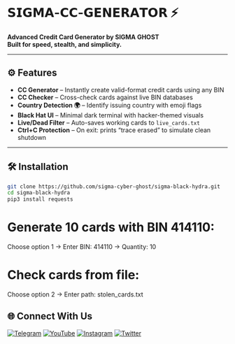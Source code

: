 # 𝗦𝗜𝗚𝗠𝗔-𝗖𝗖-𝗚𝗘𝗡𝗘𝗥𝗔𝗧𝗢𝗥 ⚡

**Advanced Credit Card Generator by SIGMA GHOST**  
**Built for speed, stealth, and simplicity.**

---

## ⚙️ Features

- **CC Generator** – Instantly create valid-format credit cards using any BIN  
- **CC Checker** – Cross-check cards against live BIN databases  
- **Country Detection 🌍** – Identify issuing country with emoji flags  
- **Black Hat UI** – Minimal dark terminal with hacker-themed visuals  
- **Live/Dead Filter** – Auto-saves working cards to `live_cards.txt`  
- **Ctrl+C Protection** – On exit: prints “trace erased” to simulate clean shutdown

---

## 🛠️ Installation

```bash
git clone https://github.com/sigma-cyber-ghost/sigma-black-hydra.git
cd sigma-black-hydra
pip3 install requests
```

# Generate 10 cards with BIN 414110:
Choose option 1 → Enter BIN: 414110 → Quantity: 10  

# Check cards from file:
Choose option 2 → Enter path: stolen_cards.txt  

## 🌐 Connect With Us

[![Telegram](https://img.shields.io/badge/Telegram-Sigma_Ghost-blue?logo=telegram)](https://t.me/Sigma_Cyber_Ghost)  [![YouTube](https://img.shields.io/badge/YouTube-Sigma_Ghost-red?logo=youtube)](https://www.youtube.com/@sigma_ghost_hacking)  [![Instagram](https://img.shields.io/badge/Instagram-Safder_Khan-purple?logo=instagram)](https://www.instagram.com/safderkhan0800_/)  [![Twitter](https://img.shields.io/badge/Twitter-@safderkhan0800_-1DA1F2?logo=twitter)](https://twitter.com/safderkhan0800_)
